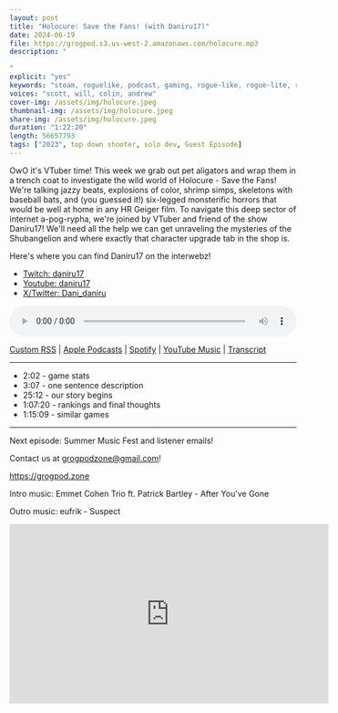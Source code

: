 ```yaml
---
layout: post
title: "Holocure: Save the Fans! (with Daniru17)"
date: 2024-06-19
file: https://grogpod.s3.us-west-2.amazonaws.com/holocure.mp3
description: "

"
explicit: "yes" 
keywords: "steam, roguelike, podcast, gaming, rogue-like, rogue-lite, roguelite"
voices: "scott, will, colin, andrew"
cover-img: /assets/img/holocure.jpeg
thumbnail-img: /assets/img/holocure.jpeg
share-img: /assets/img/holocure.jpeg
duration: "1:22:20"
length: 56657793
tags: ["2023", top down shooter, solo dev, Guest Episode]
---
```


OwO it's VTuber time! This week we grab out pet aligators and wrap them in a trench coat to investigate the wild world of Holocure - Save the Fans! We're talking jazzy beats, explosions of color, shrimp simps, skeletons with baseball bats, and (you guessed it!) six-legged monsterific horrors that would be well at home in any HR Geiger film. To navigate this deep sector of internet a-pog-rypha, we're joined by VTuber and friend of the show Daniru17! We'll need all the help we can get unraveling the mysteries of the Shubangelion and where exactly that character upgrade tab in the shop is.

Here's where you can find Daniru17 on the interwebz!
* [Twitch: daniru17](https://m.twitch.tv/daniru17/home)
* [Youtube: daniru17](https://www.youtube.com/channel/UC7-eOiKmUrfiZJBhsVpyp-g)
* [X/Twitter: Dani_daniru](https://x.com/Dani_daniru)

  
<div class="container">
  <audio controls style="width: 100%;">
    <source src="https://grogpod.s3.us-west-2.amazonaws.com/holocure.mp3" type="audio/mpeg">
  </audio>
</div>

[Custom RSS](https://grogpod.zone/feed.xml) | [Apple Podcasts](https://podcasts.apple.com/us/podcast/holocure-save-the-fans-with-daniru17/id1650474911?i=1000659543150) | [Spotify](https://open.spotify.com/episode/5VB7Qu1ViRUTKoq5hWRZVQ?si=z9FtG0KvTyayc9vDtkGxUA) | [YouTube Music](https://www.youtube.com/playlist?list=PL-ShOmyMvd4jYFChE6tgj0JYG8RKK4xe0) | [Transcript](https://github.com/ScottBurger/going_rogue_podcast/blob/master/docs/transcripts/holocure.txt)

---
* 2:02 - game stats
* 3:07 - one sentence description
* 25:12 - our story begins
* 1:07:20 - rankings and final thoughts
* 1:15:09 - similar games

---



Next episode: Summer Music Fest and listener emails!

Contact us at grogpodzone@gmail.com!

https://grogpod.zone

Intro music: Emmet Cohen Trio ft. Patrick Bartley - After You’ve Gone

Outro music: eufrik - Suspect

<div class="embed-responsive embed-responsive-16by9">
<iframe width="560" height="315" src="https://www.youtube.com/embed/jbOTBUs9wTc" title="YouTube video player" frameborder="0" allow="accelerometer; autoplay; clipboard-write; encrypted-media; gyroscope; picture-in-picture" allowfullscreen></iframe>
</div>
